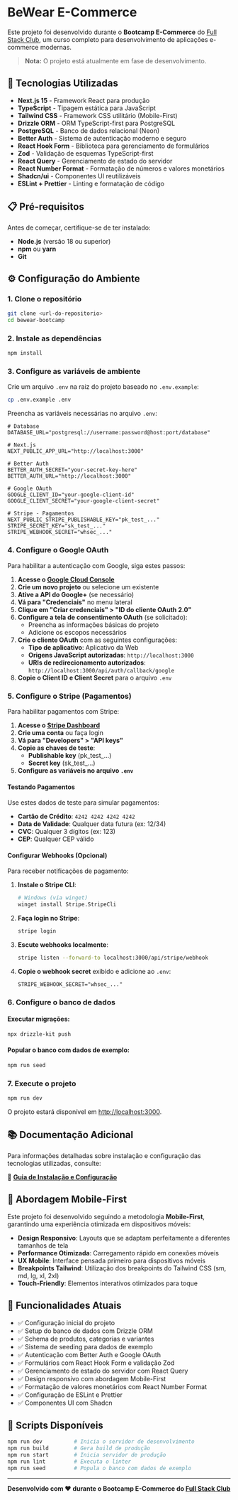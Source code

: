 # BeWear E-Commerce

Este projeto foi desenvolvido durante o **Bootcamp E-Commerce** do [Full Stack Club](https://www.fullstackclub.com.br/), um curso completo para desenvolvimento de aplicações e-commerce modernas.

> **Nota:** O projeto está atualmente em fase de desenvolvimento.

## 🚀 Tecnologias Utilizadas

- **Next.js 15** - Framework React para produção
- **TypeScript** - Tipagem estática para JavaScript
- **Tailwind CSS** - Framework CSS utilitário (Mobile-First)
- **Drizzle ORM** - ORM TypeScript-first para PostgreSQL
- **PostgreSQL** - Banco de dados relacional (Neon)
- **Better Auth** - Sistema de autenticação moderno e seguro
- **React Hook Form** - Biblioteca para gerenciamento de formulários
- **Zod** - Validação de esquemas TypeScript-first
- **React Query** - Gerenciamento de estado do servidor
- **React Number Format** - Formatação de números e valores monetários
- **Shadcn/ui** - Componentes UI reutilizáveis
- **ESLint + Prettier** - Linting e formatação de código

## 📋 Pré-requisitos

Antes de começar, certifique-se de ter instalado:

- **Node.js** (versão 18 ou superior)
- **npm** ou **yarn**
- **Git**

## ⚙️ Configuração do Ambiente

### 1. Clone o repositório
```bash
git clone <url-do-repositorio>
cd bewear-bootcamp
```

### 2. Instale as dependências
```bash
npm install
```

### 3. Configure as variáveis de ambiente
Crie um arquivo `.env` na raiz do projeto baseado no `.env.example`:

```bash
cp .env.example .env
```

Preencha as variáveis necessárias no arquivo `.env`:

```env
# Database
DATABASE_URL="postgresql://username:password@host:port/database"

# Next.js
NEXT_PUBLIC_APP_URL="http://localhost:3000"

# Better Auth
BETTER_AUTH_SECRET="your-secret-key-here"
BETTER_AUTH_URL="http://localhost:3000"

# Google OAuth
GOOGLE_CLIENT_ID="your-google-client-id"
GOOGLE_CLIENT_SECRET="your-google-client-secret"

# Stripe - Pagamentos
NEXT_PUBLIC_STRIPE_PUBLISHABLE_KEY="pk_test_..."
STRIPE_SECRET_KEY="sk_test_..."
STRIPE_WEBHOOK_SECRET="whsec_..."
```

### 4. Configure o Google OAuth

Para habilitar a autenticação com Google, siga estes passos:

1. **Acesse o [Google Cloud Console](https://console.cloud.google.com/)**
2. **Crie um novo projeto** ou selecione um existente
3. **Ative a API do Google+** (se necessário)
4. **Vá para "Credenciais"** no menu lateral
5. **Clique em "Criar credenciais" > "ID do cliente OAuth 2.0"**
6. **Configure a tela de consentimento OAuth** (se solicitado):
   - Preencha as informações básicas do projeto
   - Adicione os escopos necessários
7. **Crie o cliente OAuth** com as seguintes configurações:
   - **Tipo de aplicativo**: Aplicativo da Web
   - **Origens JavaScript autorizadas**: `http://localhost:3000`
   - **URIs de redirecionamento autorizados**: `http://localhost:3000/api/auth/callback/google`
8. **Copie o Client ID e Client Secret** para o arquivo `.env`

### 5. Configure o Stripe (Pagamentos)

Para habilitar pagamentos com Stripe:

1. **Acesse o [Stripe Dashboard](https://dashboard.stripe.com/)**
2. **Crie uma conta** ou faça login
3. **Vá para "Developers" > "API keys"**
4. **Copie as chaves de teste**:
   - **Publishable key** (pk_test_...)
   - **Secret key** (sk_test_...)
5. **Configure as variáveis no arquivo `.env`**

#### Testando Pagamentos

Use estes dados de teste para simular pagamentos:

- **Cartão de Crédito**: `4242 4242 4242 4242`
- **Data de Validade**: Qualquer data futura (ex: 12/34)
- **CVC**: Qualquer 3 dígitos (ex: 123)
- **CEP**: Qualquer CEP válido

#### Configurar Webhooks (Opcional)

Para receber notificações de pagamento:

1. **Instale o Stripe CLI**:
   ```bash
   # Windows (via winget)
   winget install Stripe.StripeCli
   ```

2. **Faça login no Stripe**:
   ```bash
   stripe login
   ```

3. **Escute webhooks localmente**:
   ```bash
   stripe listen --forward-to localhost:3000/api/stripe/webhook
   ```

4. **Copie o webhook secret** exibido e adicione ao `.env`:
   ```env
   STRIPE_WEBHOOK_SECRET="whsec_..."
   ```

### 6. Configure o banco de dados

#### Executar migrações:
```bash
npx drizzle-kit push
```

#### Popular o banco com dados de exemplo:
```bash
npm run seed
```

### 7. Execute o projeto
```bash
npm run dev
```

O projeto estará disponível em [http://localhost:3000](http://localhost:3000).

## 📚 Documentação Adicional

Para informações detalhadas sobre instalação e configuração das tecnologias utilizadas, consulte:

📖 **[Guia de Instalação e Configuração](./SETUP.md)**

## 📱 Abordagem Mobile-First

Este projeto foi desenvolvido seguindo a metodologia **Mobile-First**, garantindo uma experiência otimizada em dispositivos móveis:

- **Design Responsivo**: Layouts que se adaptam perfeitamente a diferentes tamanhos de tela
- **Performance Otimizada**: Carregamento rápido em conexões móveis
- **UX Mobile**: Interface pensada primeiro para dispositivos móveis
- **Breakpoints Tailwind**: Utilização dos breakpoints do Tailwind CSS (sm, md, lg, xl, 2xl)
- **Touch-Friendly**: Elementos interativos otimizados para toque

## 🎯 Funcionalidades Atuais

- ✅ Configuração inicial do projeto
- ✅ Setup do banco de dados com Drizzle ORM
- ✅ Schema de produtos, categorias e variantes
- ✅ Sistema de seeding para dados de exemplo
- ✅ Autenticação com Better Auth e Google OAuth
- ✅ Formulários com React Hook Form e validação Zod
- ✅ Gerenciamento de estado do servidor com React Query
- ✅ Design responsivo com abordagem Mobile-First
- ✅ Formatação de valores monetários com React Number Format
- ✅ Configuração de ESLint e Prettier
- ✅ Componentes UI com Shadcn

## 📝 Scripts Disponíveis

```bash
npm run dev          # Inicia o servidor de desenvolvimento
npm run build        # Gera build de produção
npm run start        # Inicia servidor de produção
npm run lint         # Executa o linter
npm run seed         # Popula o banco com dados de exemplo
```

---

**Desenvolvido com ❤️ durante o Bootcamp E-Commerce do [Full Stack Club](https://www.fullstackclub.com.br/)**
